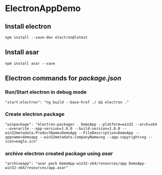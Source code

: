 # ElectronAppDemo

## Install electron

```
npm install --save-dev electron@latest
```

## Install asar

```
npm install asar --save
```

## Electron commands for _package.json_

### Run/Start electron in debug mode

```
"start:electron": "ng build --base-href ./ && electron ."
```

### Create electron package

```
"winpackage": "electron-packager . DemoApp --platform=win32 --arch=x64 --overwrite --app-version=1.0.0 --build-version=1.0.0 --win32metadata.ProductName=DemoApp --FileDescription=DemoApp --appname=demoapp --win32metadata.CompanyName=ng --app-copyright=ng --icon=eagle.ico"
```

### archive electron created package using _asar_

```
"archiveapp": "asar pack DemoApp-win32-x64/resources/app DemoApp-win32-x64/resources/app.asar"
```
